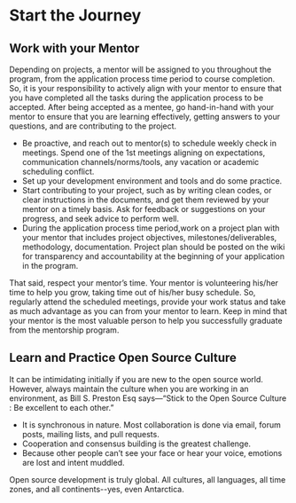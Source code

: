 # Start the Journey

## **Work with your Mentor**

Depending on projects, a mentor will be assigned to you throughout the program, from the application process time period to course completion. So, it is your responsibility to actively align with your mentor to ensure that you have completed all the tasks during the application process to be accepted. After being accepted as a mentee, go hand-in-hand with your mentor to ensure that you are learning effectively, getting answers to your questions, and are contributing to the project.

* Be proactive, and reach out to mentor(s) to schedule weekly check in meetings. Spend one of the 1st meetings aligning on expectations, communication channels/norms/tools, any vacation or academic scheduling conflict.
* Set up your development environment and tools and do some practice.
* Start contributing to your project, such as by writing clean codes, or clear instructions in the documents, and get them reviewed by your mentor on a timely basis. Ask for feedback or suggestions on your progress, and seek advice to perform well.
* During the application process time period,work on a project plan with your mentor that includes project objectives, milestones/deliverables, methodology, documentation. Project plan should be posted on the wiki for transparency and accountability at the beginning of your application in the program.

That said, respect your mentor’s time. Your mentor is volunteering his/her time to help you grow, taking time out of his/her busy schedule. So, regularly attend the scheduled meetings, provide your work status and take as much advantage as you can from your mentor to learn. Keep in mind that your mentor is the most valuable person to help you successfully graduate from the mentorship program.

## **Learn and Practice Open Source Culture**

It can be intimidating initially if you are new to the open source world. However, always maintain the culture when you are working in an environment, as Bill S. Preston Esq says—“Stick to the Open Source Culture : Be excellent to each other.”

* It is synchronous in nature. Most collaboration is done via email, forum posts, mailing lists, and pull requests.
* Cooperation and consensus building is the greatest challenge.
* Because other people can’t see your face or hear your voice, emotions are lost and intent muddled.

Open source development is truly global. All cultures, all languages, all time zones, and all continents--yes, even Antarctica.

##
